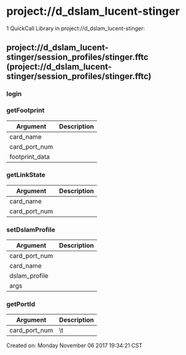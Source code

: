 # project://d_dslam_lucent-stinger
1 QuickCall Library in project://d_dslam_lucent-stinger:
## project://d_dslam_lucent-stinger/session_profiles/stinger.fftc (project://d_dslam_lucent-stinger/session_profiles/stinger.fftc)

### login
### getFootprint

Argument | Description
------------ | -------------
card_name | 
card_port_num | 
footprint_data | 
### getLinkState

Argument | Description
------------ | -------------
card_name | 
card_port_num | 
### setDslamProfile

Argument | Description
------------ | -------------
card_port_num | 
card_name | 
dslam_profile | 
args | 
### getPortId

Argument | Description
------------ | -------------
card_port_num | \t


Created on: Monday November 06 2017 19:34:21 CST
